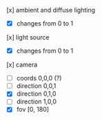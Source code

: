 [x] ambient and diffuse lighting
- [x] changes from 0 to 1

[x] light source
- [x] changes from 0 to 1

[x] camera
- [ ] coords 0,0,0 (?)
- [ ] direction 0,0,1
- [x] direction 0,1,0
- [ ] direction 1,0,0
- [x] fov [0, 180]
